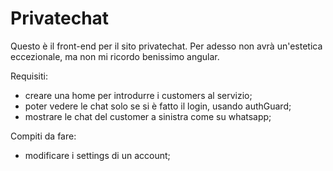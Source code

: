 # Privatechat

Questo è il front-end per il sito privatechat. 
Per adesso non avrà un'estetica eccezionale, ma non mi ricordo benissimo angular.

Requisiti:
- creare una home per introdurre i customers al servizio;
- poter vedere le chat solo se si è fatto il login, usando authGuard;
- mostrare le chat del customer a sinistra come su whatsapp;

Compiti da fare:
- modificare i settings di un account;

